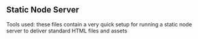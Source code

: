 ## Static Node Server

Tools used: these files contain a very quick setup for running a static node server to deliver standard HTML files and assets